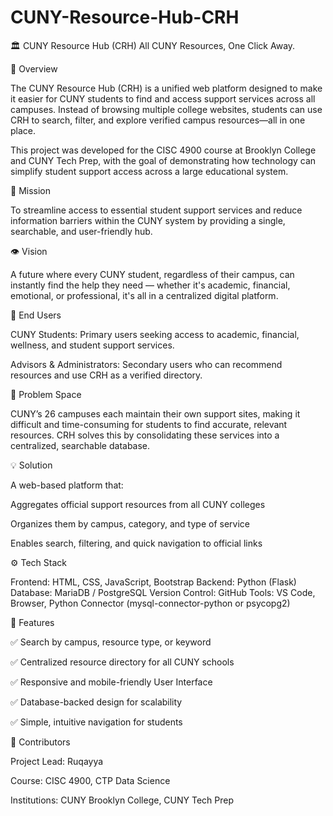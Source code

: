 # CUNY-Resource-Hub-CRH
🏛️ CUNY Resource Hub (CRH)
All CUNY Resources, One Click Away.

🌟 Overview

The CUNY Resource Hub (CRH) is a unified web platform designed to make it easier for CUNY students to find and access support services across all campuses.
Instead of browsing multiple college websites, students can use CRH to search, filter, and explore verified campus resources—all in one place.

This project was developed for the CISC 4900 course at Brooklyn College and CUNY Tech Prep, with the goal of demonstrating how technology can simplify student support access across a large educational system.

🎯 Mission

To streamline access to essential student support services and reduce information barriers within the CUNY system by providing a single, searchable, and user-friendly hub.

👁️ Vision

A future where every CUNY student, regardless of their campus, can instantly find the help they need — whether it's academic, financial, emotional, or professional, it's all in a centralized digital platform.

👥 End Users

CUNY Students: Primary users seeking access to academic, financial, wellness, and student support services.

Advisors & Administrators: Secondary users who can recommend resources and use CRH as a verified directory.

🧩 Problem Space

CUNY’s 26 campuses each maintain their own support sites, making it difficult and time-consuming for students to find accurate, relevant resources.
CRH solves this by consolidating these services into a centralized, searchable database.

💡 Solution

A web-based platform that:

Aggregates official support resources from all CUNY colleges

Organizes them by campus, category, and type of service

Enables search, filtering, and quick navigation to official links

⚙️ Tech Stack

Frontend: HTML, CSS, JavaScript, Bootstrap
Backend: Python (Flask)
Database: MariaDB / PostgreSQL
Version Control: GitHub
Tools: VS Code, Browser, Python Connector (mysql-connector-python or psycopg2)

🧠 Features

✅ Search by campus, resource type, or keyword

✅ Centralized resource directory for all CUNY schools

✅ Responsive and mobile-friendly User Interface

✅ Database-backed design for scalability

✅ Simple, intuitive navigation for students

🤝 Contributors

Project Lead: Ruqayya 

Course: CISC 4900, CTP Data Science

Institutions: CUNY Brooklyn College, CUNY Tech Prep
